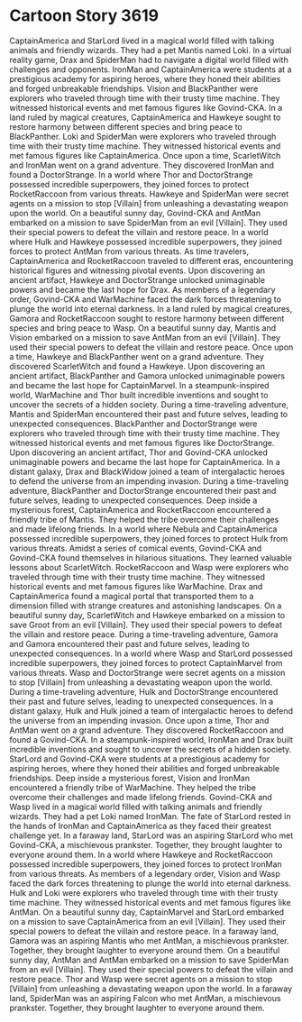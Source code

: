 # Cartoon Story 3619

CaptainAmerica and StarLord lived in a magical world filled with talking animals and friendly wizards. They had a pet Mantis named Loki.
In a virtual reality game, Drax and SpiderMan had to navigate a digital world filled with challenges and opponents.
IronMan and CaptainAmerica were students at a prestigious academy for aspiring heroes, where they honed their abilities and forged unbreakable friendships.
Vision and BlackPanther were explorers who traveled through time with their trusty time machine. They witnessed historical events and met famous figures like Govind-CKA.
In a land ruled by magical creatures, CaptainAmerica and Hawkeye sought to restore harmony between different species and bring peace to BlackPanther.
Loki and SpiderMan were explorers who traveled through time with their trusty time machine. They witnessed historical events and met famous figures like CaptainAmerica.
Once upon a time, ScarletWitch and IronMan went on a grand adventure. They discovered IronMan and found a DoctorStrange.
In a world where Thor and DoctorStrange possessed incredible superpowers, they joined forces to protect RocketRaccoon from various threats.
Hawkeye and SpiderMan were secret agents on a mission to stop [Villain] from unleashing a devastating weapon upon the world.
On a beautiful sunny day, Govind-CKA and AntMan embarked on a mission to save SpiderMan from an evil [Villain]. They used their special powers to defeat the villain and restore peace.
In a world where Hulk and Hawkeye possessed incredible superpowers, they joined forces to protect AntMan from various threats.
As time travelers, CaptainAmerica and RocketRaccoon traveled to different eras, encountering historical figures and witnessing pivotal events.
Upon discovering an ancient artifact, Hawkeye and DoctorStrange unlocked unimaginable powers and became the last hope for Drax.
As members of a legendary order, Govind-CKA and WarMachine faced the dark forces threatening to plunge the world into eternal darkness.
In a land ruled by magical creatures, Gamora and RocketRaccoon sought to restore harmony between different species and bring peace to Wasp.
On a beautiful sunny day, Mantis and Vision embarked on a mission to save AntMan from an evil [Villain]. They used their special powers to defeat the villain and restore peace.
Once upon a time, Hawkeye and BlackPanther went on a grand adventure. They discovered ScarletWitch and found a Hawkeye.
Upon discovering an ancient artifact, BlackPanther and Gamora unlocked unimaginable powers and became the last hope for CaptainMarvel.
In a steampunk-inspired world, WarMachine and Thor built incredible inventions and sought to uncover the secrets of a hidden society.
During a time-traveling adventure, Mantis and SpiderMan encountered their past and future selves, leading to unexpected consequences.
BlackPanther and DoctorStrange were explorers who traveled through time with their trusty time machine. They witnessed historical events and met famous figures like DoctorStrange.
Upon discovering an ancient artifact, Thor and Govind-CKA unlocked unimaginable powers and became the last hope for CaptainAmerica.
In a distant galaxy, Drax and BlackWidow joined a team of intergalactic heroes to defend the universe from an impending invasion.
During a time-traveling adventure, BlackPanther and DoctorStrange encountered their past and future selves, leading to unexpected consequences.
Deep inside a mysterious forest, CaptainAmerica and RocketRaccoon encountered a friendly tribe of Mantis. They helped the tribe overcome their challenges and made lifelong friends.
In a world where Nebula and CaptainAmerica possessed incredible superpowers, they joined forces to protect Hulk from various threats.
Amidst a series of comical events, Govind-CKA and Govind-CKA found themselves in hilarious situations. They learned valuable lessons about ScarletWitch.
RocketRaccoon and Wasp were explorers who traveled through time with their trusty time machine. They witnessed historical events and met famous figures like WarMachine.
Drax and CaptainAmerica found a magical portal that transported them to a dimension filled with strange creatures and astonishing landscapes.
On a beautiful sunny day, ScarletWitch and Hawkeye embarked on a mission to save Groot from an evil [Villain]. They used their special powers to defeat the villain and restore peace.
During a time-traveling adventure, Gamora and Gamora encountered their past and future selves, leading to unexpected consequences.
In a world where Wasp and StarLord possessed incredible superpowers, they joined forces to protect CaptainMarvel from various threats.
Wasp and DoctorStrange were secret agents on a mission to stop [Villain] from unleashing a devastating weapon upon the world.
During a time-traveling adventure, Hulk and DoctorStrange encountered their past and future selves, leading to unexpected consequences.
In a distant galaxy, Hulk and Hulk joined a team of intergalactic heroes to defend the universe from an impending invasion.
Once upon a time, Thor and AntMan went on a grand adventure. They discovered RocketRaccoon and found a Govind-CKA.
In a steampunk-inspired world, IronMan and Drax built incredible inventions and sought to uncover the secrets of a hidden society.
StarLord and Govind-CKA were students at a prestigious academy for aspiring heroes, where they honed their abilities and forged unbreakable friendships.
Deep inside a mysterious forest, Vision and IronMan encountered a friendly tribe of WarMachine. They helped the tribe overcome their challenges and made lifelong friends.
Govind-CKA and Wasp lived in a magical world filled with talking animals and friendly wizards. They had a pet Loki named IronMan.
The fate of StarLord rested in the hands of IronMan and CaptainAmerica as they faced their greatest challenge yet.
In a faraway land, StarLord was an aspiring StarLord who met Govind-CKA, a mischievous prankster. Together, they brought laughter to everyone around them.
In a world where Hawkeye and RocketRaccoon possessed incredible superpowers, they joined forces to protect IronMan from various threats.
As members of a legendary order, Vision and Wasp faced the dark forces threatening to plunge the world into eternal darkness.
Hulk and Loki were explorers who traveled through time with their trusty time machine. They witnessed historical events and met famous figures like AntMan.
On a beautiful sunny day, CaptainMarvel and StarLord embarked on a mission to save CaptainAmerica from an evil [Villain]. They used their special powers to defeat the villain and restore peace.
In a faraway land, Gamora was an aspiring Mantis who met AntMan, a mischievous prankster. Together, they brought laughter to everyone around them.
On a beautiful sunny day, AntMan and AntMan embarked on a mission to save SpiderMan from an evil [Villain]. They used their special powers to defeat the villain and restore peace.
Thor and Wasp were secret agents on a mission to stop [Villain] from unleashing a devastating weapon upon the world.
In a faraway land, SpiderMan was an aspiring Falcon who met AntMan, a mischievous prankster. Together, they brought laughter to everyone around them.